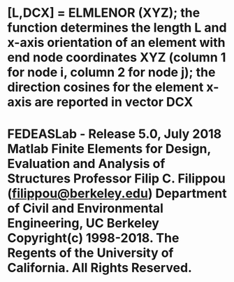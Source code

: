 [L,DCX] = ELMLENOR (XYZ);
the function determines the length L and x-axis orientation of an element
with end node coordinates XYZ (column 1 for node i, column 2 for node j);
the direction cosines for the element x-axis are reported in vector DCX 
=========================================================================================
FEDEASLab - Release 5.0, July 2018
Matlab Finite Elements for Design, Evaluation and Analysis of Structures
Professor Filip C. Filippou (filippou@berkeley.edu)
Department of Civil and Environmental Engineering, UC Berkeley
Copyright(c) 1998-2018. The Regents of the University of California. All Rights Reserved.
=========================================================================================

